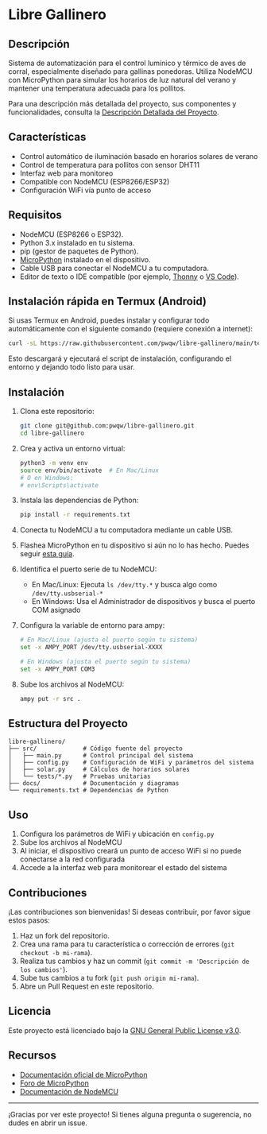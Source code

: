 # Libre Gallinero

## Descripción
Sistema de automatización para el control lumínico y térmico de aves de corral, especialmente diseñado para gallinas ponedoras. Utiliza NodeMCU con MicroPython para simular los horarios de luz natural del verano y mantener una temperatura adecuada para los pollitos.

Para una descripción más detallada del proyecto, sus componentes y funcionalidades, consulta la [Descripción Detallada del Proyecto](DESCRIPCION-DEL-PROYECTO.md).

## Características
- Control automático de iluminación basado en horarios solares de verano
- Control de temperatura para pollitos con sensor DHT11
- Interfaz web para monitoreo
- Compatible con NodeMCU (ESP8266/ESP32)
- Configuración WiFi vía punto de acceso

## Requisitos
- NodeMCU (ESP8266 o ESP32).
- Python 3.x instalado en tu sistema.
- pip (gestor de paquetes de Python).
- [MicroPython](https://micropython.org/) instalado en el dispositivo.
- Cable USB para conectar el NodeMCU a tu computadora.
- Editor de texto o IDE compatible (por ejemplo, [Thonny](https://thonny.org/) o [VS Code](https://code.visualstudio.com/)).

## Instalación rápida en Termux (Android)
Si usas Termux en Android, puedes instalar y configurar todo automáticamente con el siguiente comando (requiere conexión a internet):

```bash
curl -sL https://raw.githubusercontent.com/pwqw/libre-gallinero/main/termux/termux-setup.sh | sh
```

Esto descargará y ejecutará el script de instalación, configurando el entorno y dejando todo listo para usar.

## Instalación
1. Clona este repositorio:
   ```bash
   git clone git@github.com:pwqw/libre-gallinero.git
   cd libre-gallinero
   ```
2. Crea y activa un entorno virtual:
   ```bash
   python3 -m venv env
   source env/bin/activate  # En Mac/Linux
   # O en Windows:
   # env\Scripts\activate
   ```
3. Instala las dependencias de Python:
   ```bash
   pip install -r requirements.txt
   ```
4. Conecta tu NodeMCU a tu computadora mediante un cable USB.
5. Flashea MicroPython en tu dispositivo si aún no lo has hecho. Puedes seguir [esta guía](https://docs.micropython.org/en/latest/esp8266/tutorial/intro.html).
6. Identifica el puerto serie de tu NodeMCU:
   - En Mac/Linux: Ejecuta `ls /dev/tty.*` y busca algo como `/dev/tty.usbserial-*`
   - En Windows: Usa el Administrador de dispositivos y busca el puerto COM asignado

7. Configura la variable de entorno para ampy:
   ```bash
   # En Mac/Linux (ajusta el puerto según tu sistema)
   set -x AMPY_PORT /dev/tty.usbserial-XXXX

   # En Windows (ajusta el puerto según tu sistema)
   set -x AMPY_PORT COM3
   ```

8. Sube los archivos al NodeMCU:
   ```bash
   ampy put -r src .
   ```

## Estructura del Proyecto
```
libre-gallinero/
├── src/             # Código fuente del proyecto
│   ├── main.py      # Control principal del sistema
│   ├── config.py    # Configuración de WiFi y parámetros del sistema
│   ├── solar.py     # Cálculos de horarios solares
│   └── tests/*.py   # Pruebas unitarias
├── docs/            # Documentación y diagramas
└── requirements.txt # Dependencias de Python
```

## Uso
1. Configura los parámetros de WiFi y ubicación en `config.py`
2. Sube los archivos al NodeMCU
3. Al iniciar, el dispositivo creará un punto de acceso WiFi si no puede conectarse a la red configurada
4. Accede a la interfaz web para monitorear el estado del sistema

## Contribuciones
¡Las contribuciones son bienvenidas! Si deseas contribuir, por favor sigue estos pasos:
1. Haz un fork del repositorio.
2. Crea una rama para tu característica o corrección de errores (`git checkout -b mi-rama`).
3. Realiza tus cambios y haz un commit (`git commit -m 'Descripción de los cambios'`).
4. Sube tus cambios a tu fork (`git push origin mi-rama`).
5. Abre un Pull Request en este repositorio.

## Licencia
Este proyecto está licenciado bajo la [GNU General Public License v3.0](LICENSE).

## Recursos
- [Documentación oficial de MicroPython](https://docs.micropython.org/)
- [Foro de MicroPython](https://forum.micropython.org/)
- [Documentación de NodeMCU](https://nodemcu.readthedocs.io/)

---

¡Gracias por ver este proyecto! Si tienes alguna pregunta o sugerencia, no dudes en abrir un issue.
